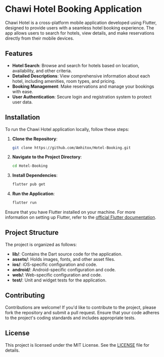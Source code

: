 # Chawi Hotel Booking Application

Chawi Hotel is a cross-platform mobile application developed using Flutter, designed to provide users with a seamless hotel booking experience. The app allows users to search for hotels, view details, and make reservations directly from their mobile devices.

## Features

- **Hotel Search**: Browse and search for hotels based on location, availability, and other criteria.
- **Detailed Descriptions**: View comprehensive information about each hotel, including amenities, room types, and pricing.
- **Booking Management**: Make reservations and manage your bookings with ease.
- **User Authentication**: Secure login and registration system to protect user data.

## Installation

To run the Chawi Hotel application locally, follow these steps:

1. **Clone the Repository**:
   ```bash
   git clone https://github.com/Amhitox/Hotel-Booking.git
   ```

2. **Navigate to the Project Directory**:
   ```bash
   cd Hotel-Booking
   ```

3. **Install Dependencies**:
   ```bash
   flutter pub get
   ```

4. **Run the Application**:
   ```bash
   flutter run
   ```

Ensure that you have Flutter installed on your machine. For more information on setting up Flutter, refer to the [official Flutter documentation](https://flutter.dev/docs/get-started/install).

## Project Structure

The project is organized as follows:

- **lib/**: Contains the Dart source code for the application.
- **assets/**: Holds images, fonts, and other asset files.
- **ios/**: iOS-specific configuration and code.
- **android/**: Android-specific configuration and code.
- **web/**: Web-specific configuration and code.
- **test/**: Unit and widget tests for the application.

## Contributing

Contributions are welcome! If you'd like to contribute to the project, please fork the repository and submit a pull request. Ensure that your code adheres to the project's coding standards and includes appropriate tests.

## License

This project is licensed under the MIT License. See the [LICENSE](https://github.com/Amhitox/Hotel-Booking/blob/main/LICENSE) file for details.
